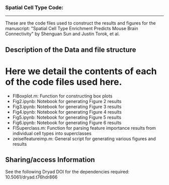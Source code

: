 ### Spatial Cell Type Code:
---

These are the code files used to construct the results and figures for the manuscript: "Spatial Cell Type Enrichment Predicts Mouse Brain Connectivity" by Shenguan Sun and Justin Torok, et al.

## Description of the Data and file structure

# Here we detail the contents of each of the code files used here.

- FIBoxplot.m: Function for constructing box plots
- Fig2.ipynb: Notebook for generating Figure 2 results
- Fig3.ipynb: Notebook for generating Figure 3 results
- Fig4.ipynb: Notebook for generating Figure 4 results
- Fig5.ipynb: Notebook for generating Figure 5 results
- Fig6.ipynb: Notebook for generating Figure 6 results
- FISuperclass.m: Function for parsing feature importance results from individual cell types into superclasses
- zeiselfeatureimp.m: General script for generating various figures and results

## Sharing/access Information

See the following Dryad DOI for the dependencies required: 10.5061/dryad.t76hdr866